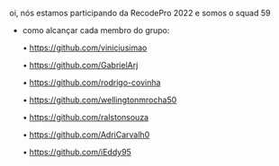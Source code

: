 oi, nós estamos participando da RecodePro 2022 e somos o squad 59

- como alcançar cada membro do grupo:

	• https://github.com/viniciusimao
	
	• https://github.com/GabrielArj
	
	• https://github.com/rodrigo-covinha
	
	• https://github.com/wellingtonmrocha50
	
	• https://github.com/ralstonsouza
	
	• https://github.com/AdriCarvalh0
	
	• https://github.com/iEddy95
  
